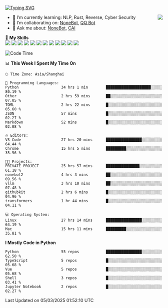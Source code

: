 [![Typing SVG](https://readme-typing-svg.herokuapp.com?size=25&duration=2500&color=8C43EA&vCenter=true&width=200&height=40&lines=Hi+there+%F0%9F%91%8B%F0%9F%8F%BB;I'm+yanyongyu)](https://git.io/typing-svg)

<a href="#">
  <img align="right" src="https://github-readme-stats.vercel.app/api?username=yanyongyu&count_private=true&show_icons=true&bg_color=15,f2f7fd,E0EAFC" />
</a>

- 🌱 I’m currently learning: NLP, Rust, Reverse, Cyber Security
- 👯 I’m collaborating on: [NoneBot](https://github.com/nonebot), [QQ Bot](https://github.com/Mrs4s/go-cqhttp)
- 💬 Ask me about: [NoneBot](https://github.com/nonebot), [CAI](https://github.com/cscs181/CAI)

🌟 **My Skills**  
![](https://img.shields.io/badge/-Python-3e74a2?style=flat-square&logo=Python&logoColor=fff)
![](https://img.shields.io/badge/-TypeScript-3178C6?style=flat-square&logo=TypeScript&logoColor=fff)
![](https://img.shields.io/badge/-Vue-4fc08d?style=flat-square&logo=Vue.js&logoColor=fff)
![](https://img.shields.io/badge/-React-2d98ce?style=flat-square&logo=React&logoColor=fff)
![](https://img.shields.io/badge/-FastAPI-009688?style=flat-square&logo=FastAPI&logoColor=fff)
![](https://img.shields.io/badge/-Linux-000000?style=flat-square&logo=Linux&logoColor=fff)
![](https://img.shields.io/badge/-Docker-2496ED?style=flat-square&logo=Docker&logoColor=fff)
![](https://img.shields.io/badge/-Kubernetes-326CE5?style=flat-square&logo=Kubernetes&logoColor=fff)
![](https://img.shields.io/badge/-GitHub%20Actions-2088FF?style=flat-square&logo=GitHubActions&logoColor=fff)
![](https://img.shields.io/badge/-PostgreSQL-4169E1?style=flat-square&logo=PostgreSQL&logoColor=fff)
![](https://img.shields.io/badge/-Redis-DC382D?style=flat-square&logo=Redis&logoColor=fff)
![](https://img.shields.io/badge/-MongoDB-47A248?style=flat-square&logo=MongoDB&logoColor=fff)

<!--START_SECTION:waka-->
![Code Time](http://img.shields.io/badge/Code%20Time-7%2C318%20hrs%2030%20mins-blue)

📊 **This Week I Spent My Time On** 

```text
🕑︎ Time Zone: Asia/Shanghai

💬 Programming Languages: 
Python                   34 hrs 1 min        ████████████████████░░░░░   80.19 % 
Other                    2 hrs 59 mins       ██░░░░░░░░░░░░░░░░░░░░░░░   07.05 % 
TOML                     2 hrs 22 mins       █░░░░░░░░░░░░░░░░░░░░░░░░   05.60 % 
JSON                     57 mins             █░░░░░░░░░░░░░░░░░░░░░░░░   02.27 % 
Markdown                 52 mins             █░░░░░░░░░░░░░░░░░░░░░░░░   02.08 % 

🔥 Editors: 
VS Code                  27 hrs 20 mins      ████████████████░░░░░░░░░   64.44 % 
Chrome                   15 hrs 5 mins       █████████░░░░░░░░░░░░░░░░   35.56 % 

🐱‍💻 Projects: 
PRIVATE PROJECT          25 hrs 57 mins      ███████████████░░░░░░░░░░   61.18 % 
nonebot2                 4 hrs 3 mins        ██░░░░░░░░░░░░░░░░░░░░░░░   09.56 % 
vllm                     3 hrs 10 mins       ██░░░░░░░░░░░░░░░░░░░░░░░   07.48 % 
githubkit                2 hrs 6 mins        █░░░░░░░░░░░░░░░░░░░░░░░░   04.96 % 
transformers             1 hr 44 mins        █░░░░░░░░░░░░░░░░░░░░░░░░   04.11 % 

💻 Operating System: 
Linux                    27 hrs 14 mins      ████████████████░░░░░░░░░   64.19 % 
Mac                      15 hrs 11 mins      █████████░░░░░░░░░░░░░░░░   35.81 % 
```

**I Mostly Code in Python** 

```text
Python                   55 repos            ████████████████░░░░░░░░░   62.50 % 
TypeScript               5 repos             █░░░░░░░░░░░░░░░░░░░░░░░░   05.68 % 
Vue                      5 repos             █░░░░░░░░░░░░░░░░░░░░░░░░   05.68 % 
Shell                    3 repos             █░░░░░░░░░░░░░░░░░░░░░░░░   03.41 % 
Jupyter Notebook         2 repos             █░░░░░░░░░░░░░░░░░░░░░░░░   02.27 % 
```




 Last Updated on 05/03/2025 01:52:10 UTC
<!--END_SECTION:waka-->
